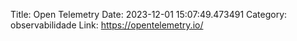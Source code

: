 Title: Open Telemetry
Date: 2023-12-01 15:07:49.473491
Category: observabilidade
Link: https://opentelemetry.io/
